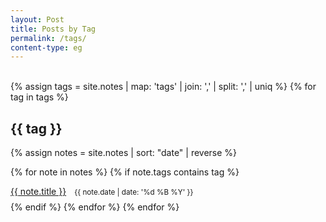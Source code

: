 ```yaml
---
layout: Post
title: Posts by Tag
permalink: /tags/
content-type: eg
---
```


<br>
<div>
{% assign tags =  site.notes | map: 'tags' | join: ','  | split: ',' | uniq %}
{% for tag in tags %}
  <h2 id="{{ tag }}">{{ tag }}</h2>

  {% assign notes = site.notes | sort: "date" | reverse %}

  {% for note in notes %}
    {% if note.tags contains tag %}
      <li id="category-content" style="padding-bottom: 0.6em; list-style: none;"><a href="{{note.url}}">{{ note.title }}</a><small>&nbsp;&nbsp;&nbsp;&nbsp;{{ note.date | date: '%d %B %Y' }}</small></li>
    {% endif %}
  {% endfor %}
{% endfor %}
</div>
<br/>
<br/>